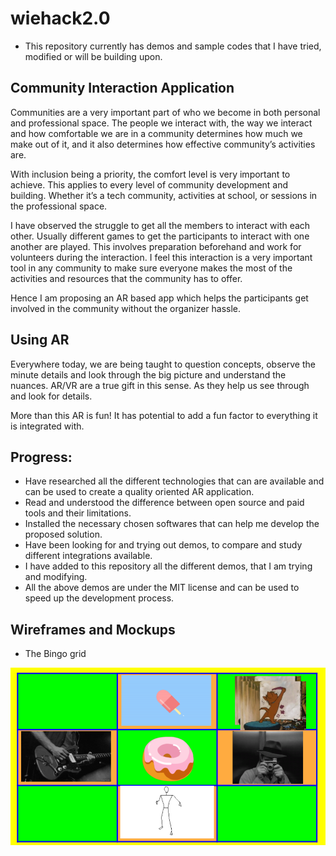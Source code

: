 # wiehack2.0

- This repository currently has demos and sample codes that I have tried, modified or will be building upon.

## Community Interaction Application

Communities are a very important part of who we become in both personal and professional space. The people we interact with, the way we interact and how comfortable we are in a community determines how much we make out of it, and it also determines how effective community’s activities are.

With inclusion being a priority, the comfort level is very important to achieve. This applies to every level of community development and building. Whether it’s a tech community, activities at school, or sessions in the professional space.

I have observed the struggle to get all the members to interact with each other. Usually different games to get the participants to interact with one another are played. This involves preparation beforehand and work for volunteers during the interaction. I feel this interaction is a very important tool in any community to make sure everyone makes the most of the activities and resources that the community has to offer.

Hence I am proposing an AR based app which helps the participants get involved in the
community without the organizer hassle.

## Using AR

Everywhere today, we are being taught to question concepts, observe the minute
details and look through the big picture and understand the nuances. AR/VR are a true
gift in this sense. As they help us see through and look for details.

More than this AR is fun! It has potential to add a fun factor to everything it is
integrated with.

## Progress:

- Have researched all the different technologies that can are available and can be used to create a quality oriented AR application.
- Read and understood the difference between open source and paid tools and their limitations.
- Installed the necessary chosen softwares that can help me develop the proposed solution.
- Have been looking for and trying out demos, to compare and study different integrations available.
- I have added to this repository all the different demos, that I am trying and modifying. 
- All the above demos are under the MIT license and can be used to speed up the development process.

## Wireframes and Mockups

- The Bingo grid

![](images/DEMO.png)
